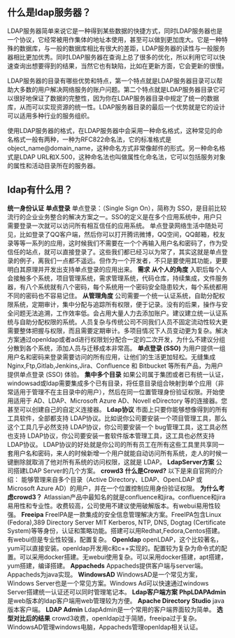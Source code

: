 ## 什么是ldap服务器？

LDAP服务器简单来说它是一种得到某些数据的快捷方式，同时LDAP服务器也是一个协议，它经常被用作集体的地址本使用，甚至可以做到更加庞大。它是一种特殊的数据库，与一般的数据库相比有很大的差距，LDAP服务器的读性与一般服务器相比更加优秀。同时LDAP服务器在查询上总了很多的优化，所以利用它可以快速查询出想要得到的结果，当然它也有缺陷，比如在更新方面，它会更新的很慢。



LDAP服务器的目录有哪些优势和特点，第一个特点就是LDAP服务器目录可以帮助大多数的用户解决网络服务的账户问题。第二个特点就是LDAP服务器目录它可以很好地保证了数据的完整性，因为你在LDAP服务器目录中规定了统一的数据库，从而可以实现资源的统一性。LDAP服务器目录的最后一个优势就是它的设计可以适用多种行业的服务组织。



使用LDAP服务器的格式，在LDAP服务器中会采用一种命名格式，这种常见的命名格式一般有两种，一种为RFC822命名法，它的标准格式是object_name@domain_name，这种命名方式非常像邮件的形式。另一种命名格式是LDAP URL和X.500，这种命名法也叫做属性化命名法，它可以包括服务对象的属性和活动目录所在的服务器。

## ldap有什么用？

**统一身份认证**
**单点登录**
单点登录：（Single Sign On），简称为 SSO，是目前比较流行的企业业务整合的解决方案之一。SSO的定义是在多个应用系统中，用户只需要登录一次就可以访问所有相互信任的应用系统。
单点登录网络生活中随处可见，比如登录了QQ客户端，然后你可以打开腾讯微博，QQ空间，QQ邮箱，校友录等等一系列的应用，这时候我们不需要在一个个再输入用户名和密码了，作为受信任的站点，就可以直接登录了。这些我们都已经习以为常了，其实这就是单点登录的例子，离我们一点都不遥远。但作为一个开发者，不只是要使用其功能，更要明白其原理并开发出支持单点登录的应用出来。
**需求**
**从个人的角度**
入职后每个人会接触多个系统，项目管理系统，需求管理系统，代码仓库，持续集成，文件服务器，有八个系统就有八个密码，每个系统用一个密码安全隐患较大，每个系统都用不同的密码也不容易记住。
**从管理角度**
公司需要一个统一认证系统，自助分配权限系统，定期审计，集中分配与追踪所有权限，便于记录。没有的后果，操作与安全问题无法追溯，工作效率低。会占用大量人力去添加账户。建议建立统一认证系统与自助分配权限的系统。人员复杂与传统公司不同我们人员不固定流动性较大更需要整体把握与权限，而且需要定期审计。多项目情况下人员变动更为复杂。解决方案通过openldap或者ad进行权限划分配合一定的二次开发，为什么不建议分组分散到各个系统，添加人员与迁移成本非常高。
**单点登录 (SSO)**
为用户提供一组用户名和密码来登录需要访问的所有应用，让他们的生活更加轻松。无缝集成 Nginx,Ftp,Gitlab,Jenkins,Jira、Confluence 和 Bitbucket 等所有产品，为用户提供单点登录 (SSO) 体验。
**集中多个目录**
如果公司属于集团或者已有统一认证，windowsad或ldap需要集成多个已有目录，将任意目录组合映射到单个应用（非常适用于管理不在主目录中的用户），然后在同一位置管理身份验证权限。开始使用适用于 AD、LDAP、Microsoft Azure AD、Novell eDirectory 等的连接器。您甚至可以创建自己的自定义连接器。
**Ldap协议**
市面上只要你能够想像得到的所有工具软件，全部都支持 LDAP协议。比如说你公司要安装一个项目管理工具，那么这个工具几乎必然支持 LDAP协议，你公司要安装一个 bug管理工具，这工具必然也支持 LDAP协议，你公司要安装一套软件版本管理工具，这工具也必然支持 LDAP协议。 LDAP协议的好处就是你公司的所有员工在所有这些工具里共享同一套用户名和密码，来人的时候新增一个用户就能自动访问所有系统，走人的时候一键删除就取消了他对所有系统的访问权限，这就是 LDAP。
**LdapServer方案**
公司搭建LDAP Server的几个方案。
**crowd3**
**什么是Crowd?**
以下是来自官网的介绍：
能够管理来自多个目录（Active Directory、LDAP、OpenLDAP 或 Microsoft Azure AD）的用户，并在一个位置控制应用身份验证权限。
**为什么考虑crowd3？**
Atlassian产品中最知名的就是confluence和jira。confluence和jira易用性和专业性。收费较高，公司使用不建议使用破解版本。有webui易用性较强。
**Freeipa**
FreeIPA是一款集成的安全信息管理解决方案。FreeIPA包含Linux (Fedora),389 Directory Server MIT Kerberos, NTP, DNS, Dogtag (Certificate System)等等身份，认证和策略功能。搭建可以用Redhat,Fedora,Centos搭建。有webui但是专业性较强，配置复杂。
**Openldap**
openLDAP，这个比较著名，yum可以直接安装。openldap开发用c和c++实现的。配置较为复杂为命令式的配置。可以采用docker搭建。无webui使用复杂。可以采用docker搭建，apt搭建，yum搭建，编译搭建。
**Appacheds**
Appacheds提供客户端与server端。Appacheds为java实现。
**WindowsAD**
WindowsAD是一个常见方案，Windows Server也是一个常见方案。Windows Ad可以快速通过windows Server搭建统一认证还可以同时管理笔记本。
**Ldap客户端方案**
**PhpLDAPAdmin**
是web版本的ldap客户端用web管理较为方便。
**Apache Directory Studio**
java版本客户端。
**LDAP Admin**
LdapAdmin是一个常用的客户端界面较为简单。
**选型对比后的结果**
crowd3收费，openldap过于简陋，freeipa过于复杂。WindowsAD管理windows电脑，Appacheds管理openldap相关认证。

